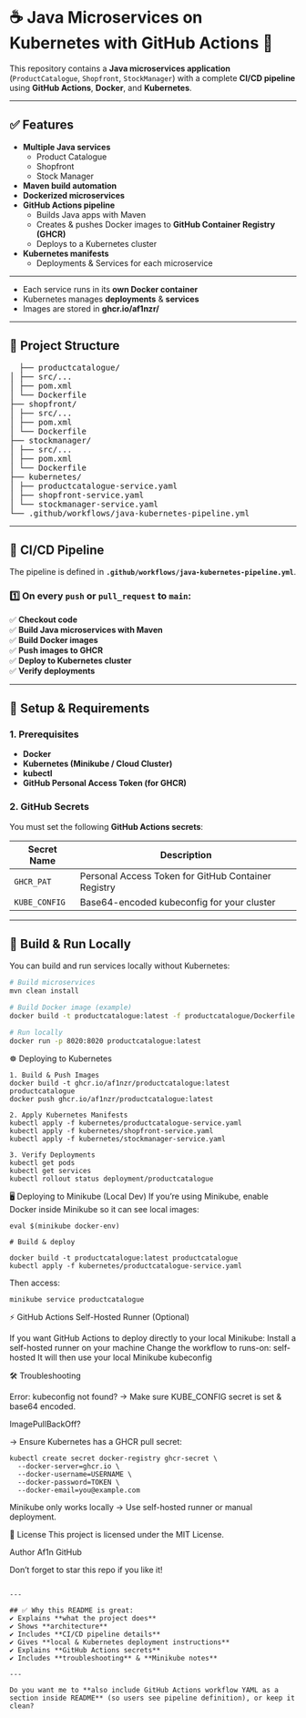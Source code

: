 # ☕ Java Microservices on Kubernetes with GitHub Actions 🚀

This repository contains a **Java microservices application** (`ProductCatalogue`, `Shopfront`, `StockManager`) with a complete **CI/CD pipeline** using **GitHub Actions**, **Docker**, and **Kubernetes**.

---

## ✅ Features

- **Multiple Java services**
  - Product Catalogue
  - Shopfront
  - Stock Manager
- **Maven build automation**
- **Dockerized microservices**
- **GitHub Actions pipeline**
  - Builds Java apps with Maven
  - Creates & pushes Docker images to **GitHub Container Registry (GHCR)**
  - Deploys to a Kubernetes cluster
- **Kubernetes manifests**
  - Deployments & Services for each microservice

---


- Each service runs in its **own Docker container**
- Kubernetes manages **deployments** & **services**
- Images are stored in **ghcr.io/af1nzr/**

---

## 📂 Project Structure

<pre>
  ├── productcatalogue/
│ ├── src/...
│ ├── pom.xml
│ └── Dockerfile
├── shopfront/
│ ├── src/...
│ ├── pom.xml
│ └── Dockerfile
├── stockmanager/
│ ├── src/...
│ ├── pom.xml
│ └── Dockerfile
├── kubernetes/
│ ├── productcatalogue-service.yaml
│ ├── shopfront-service.yaml
│ └── stockmanager-service.yaml
└── .github/workflows/java-kubernetes-pipeline.yml
</pre>


---

## 🚀 CI/CD Pipeline

The pipeline is defined in **`.github/workflows/java-kubernetes-pipeline.yml`**.

### 1️⃣ On every `push` or `pull_request` to `main`:

✅ **Checkout code**  
✅ **Build Java microservices with Maven**  
✅ **Build Docker images**  
✅ **Push images to GHCR**  
✅ **Deploy to Kubernetes cluster**  
✅ **Verify deployments**

---

## 🔧 Setup & Requirements

### 1. Prerequisites

- **Docker**
- **Kubernetes (Minikube / Cloud Cluster)**
- **kubectl**
- **GitHub Personal Access Token (for GHCR)**

### 2. GitHub Secrets

You must set the following **GitHub Actions secrets**:

| Secret Name    | Description |
|----------------|-------------|
| `GHCR_PAT`     | Personal Access Token for GitHub Container Registry |
| `KUBE_CONFIG`  | Base64-encoded kubeconfig for your cluster |

---

## 🐳 Build & Run Locally

You can build and run services locally without Kubernetes:

```bash
# Build microservices
mvn clean install

# Build Docker image (example)
docker build -t productcatalogue:latest -f productcatalogue/Dockerfile .

# Run locally
docker run -p 8020:8020 productcatalogue:latest
```
☸️ Deploying to Kubernetes
```
1. Build & Push Images
docker build -t ghcr.io/af1nzr/productcatalogue:latest productcatalogue
docker push ghcr.io/af1nzr/productcatalogue:latest

2. Apply Kubernetes Manifests
kubectl apply -f kubernetes/productcatalogue-service.yaml
kubectl apply -f kubernetes/shopfront-service.yaml
kubectl apply -f kubernetes/stockmanager-service.yaml

3. Verify Deployments
kubectl get pods
kubectl get services
kubectl rollout status deployment/productcatalogue

```
🖥️ Deploying to Minikube (Local Dev)
If you’re using Minikube, enable Docker inside Minikube so it can see local images:
```
eval $(minikube docker-env)

# Build & deploy

docker build -t productcatalogue:latest productcatalogue
kubectl apply -f kubernetes/productcatalogue-service.yaml
```
Then access:
```
minikube service productcatalogue
```
⚡ GitHub Actions Self-Hosted Runner (Optional)

If you want GitHub Actions to deploy directly to your local Minikube:
Install a self-hosted runner on your machine
Change the workflow to runs-on: self-hosted
It will then use your local Minikube kubeconfig

🛠️ Troubleshooting

Error: kubeconfig not found?
→ Make sure KUBE_CONFIG secret is set & base64 encoded.

ImagePullBackOff?

→ Ensure Kubernetes has a GHCR pull secret:
```
kubectl create secret docker-registry ghcr-secret \
  --docker-server=ghcr.io \
  --docker-username=USERNAME \
  --docker-password=TOKEN \
  --docker-email=you@example.com
```
Minikube only works locally
→ Use self-hosted runner or manual deployment.

📜 License
This project is licensed under the MIT License.

Author
Af1n
GitHub

Don’t forget to star this repo if you like it!
```

---

## ✅ Why this README is great:
✔ Explains **what the project does**  
✔ Shows **architecture**  
✔ Includes **CI/CD pipeline details**  
✔ Gives **local & Kubernetes deployment instructions**  
✔ Explains **GitHub Actions secrets**  
✔ Includes **troubleshooting** & **Minikube notes**  

---

Do you want me to **also include GitHub Actions workflow YAML as a section inside README** (so users see pipeline definition), or keep it clean?
```
